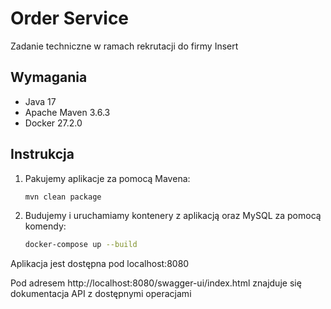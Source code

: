 # Order Service
Zadanie techniczne w ramach rekrutacji do firmy Insert

## Wymagania
* Java 17
* Apache Maven 3.6.3
* Docker 27.2.0

## Instrukcja

1. Pakujemy aplikacje za pomocą Mavena:
   ```bash
   mvn clean package
   ```
2. Budujemy i uruchamiamy kontenery z aplikacją oraz MySQL za pomocą komendy:
   ```bash
   docker-compose up --build
   ```

Aplikacja jest dostępna pod localhost:8080

Pod adresem http://localhost:8080/swagger-ui/index.html znajduje się dokumentacja API z dostępnymi operacjami
